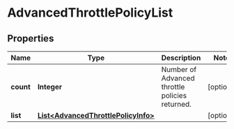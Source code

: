 
# AdvancedThrottlePolicyList

## Properties
Name | Type | Description | Notes
------------ | ------------- | ------------- | -------------
**count** | **Integer** | Number of Advanced throttle policies returned.  |  [optional]
**list** | [**List&lt;AdvancedThrottlePolicyInfo&gt;**](AdvancedThrottlePolicyInfo.md) |  |  [optional]



